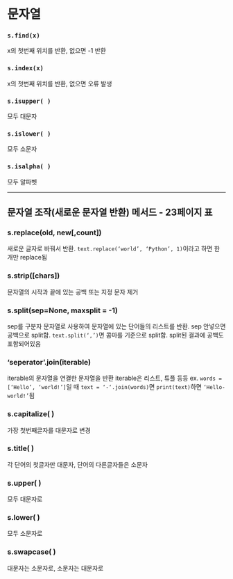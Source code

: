 # 문자열
### `s.find(x)` 
x의 첫번째 위치를 반환, 없으면 -1 반환
### `s.index(x)` 
x의 첫번째 위치를 반환, 없으면 오류 발생
### `s.isupper( )` 
모두 대문자
### `s.islower( )` 
모두 소문자
### `s.isalpha( )` 
모두 알파벳

---

## 문자열 조작(새로운 문자열 반환) 메서드 - 23페이지 표
### s.replace(old, new[,count]) 
새로운 글자로 바꿔서 반환. `text.replace(‘world’, ‘Python’, 1)`이라고 하면 한 개만 replace됨

### s.strip([chars]) 
문자열의 시작과 끝에 있는 공백 또는 지정 문자 제거

### s.split(sep=None, maxsplit = -1)
sep를 구분자 문자열로 사용하여 문자열에 있는 단어들의 리스트를 반환.
sep 안넣으면 공백으로 split함. 
`text.split(‘,’)`면 콤마를 기준으로 split함. split된 결과에 공백도 포함되어있음

### ‘seperator’.join(iterable)
iterable의 문자열을 연결한 문자열을 반환
iterable은 리스트, 튜플 등등
ex. `words = [‘Hello’, ‘world!’]`일 때 `text = ‘-‘.join(words)`면 
`print(text)`하면 `‘Hello-world!’`됨

### s.capitalize( ) 
가장 첫번째글자를 대문자로 변경
### s.title( ) 
각 단어의 첫글자만 대문자, 단어의 다른글자들은 소문자
### s.upper( ) 
모두 대문자로
### s.lower( ) 
모두 소문자로
### s.swapcase( ) 
대문자는 소문자로, 소문자는 대문자로

